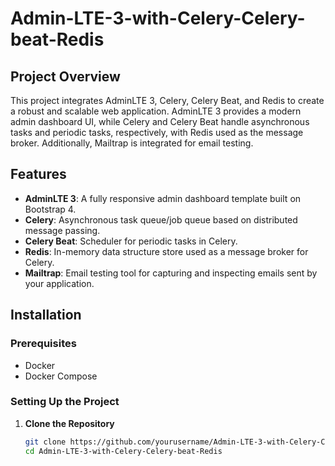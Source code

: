 # Admin-LTE-3-with-Celery-Celery-beat-Redis

## Project Overview

This project integrates AdminLTE 3, Celery, Celery Beat, and Redis to create a robust and scalable web application. AdminLTE 3 provides a modern admin dashboard UI, while Celery and Celery Beat handle asynchronous tasks and periodic tasks, respectively, with Redis used as the message broker. Additionally, Mailtrap is integrated for email testing.

## Features

- **AdminLTE 3**: A fully responsive admin dashboard template built on Bootstrap 4.
- **Celery**: Asynchronous task queue/job queue based on distributed message passing.
- **Celery Beat**: Scheduler for periodic tasks in Celery.
- **Redis**: In-memory data structure store used as a message broker for Celery.
- **Mailtrap**: Email testing tool for capturing and inspecting emails sent by your application.

## Installation

### Prerequisites

- Docker
- Docker Compose

### Setting Up the Project

1. **Clone the Repository**

   ```bash
   git clone https://github.com/yourusername/Admin-LTE-3-with-Celery-Celery-beat-Redis.git
   cd Admin-LTE-3-with-Celery-Celery-beat-Redis
